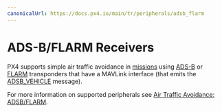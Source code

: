 ```yaml
---
canonicalUrl: https://docs.px4.io/main/tr/peripherals/adsb_flarm
---
```


# ADS-B/FLARM Receivers

PX4 supports simple air traffic avoidance in [missions](../flight_modes/mission.md) using [ADS-B](https://en.wikipedia.org/wiki/Automatic_dependent_surveillance_%E2%80%93_broadcast) or [FLARM](https://en.wikipedia.org/wiki/FLARM) transponders that have a MAVLink interface (that emits the [ADSB_VEHICLE](https://mavlink.io/en/messages/common.html#ADSB_VEHICLE) message).

For more information on supported peripherals see [Air Traffic Avoidance: ADSB/FLARM](../advanced_features/traffic_avoidance_adsb.md#supported_hardware).
